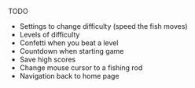 TODO

* Settings to change difficulty (speed the fish moves)
* Levels of difficulty
* Confetti when you beat a level
* Countdown when starting game
* Save high scores
* Change mouse cursor to a fishing rod
* Navigation back to home page